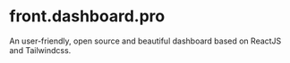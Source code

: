 # front.dashboard.pro
An user-friendly, open source and beautiful dashboard based on ReactJS and Tailwindcss.
